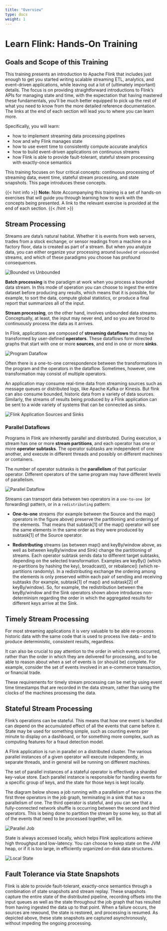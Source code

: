 ```yaml
---
title: "Overview"
type: docs
weight: 1
---
```

<!--
Licensed to the Apache Software Foundation (ASF) under one
or more contributor license agreements.  See the NOTICE file
distributed with this work for additional information
regarding copyright ownership.  The ASF licenses this file
to you under the Apache License, Version 2.0 (the
"License"); you may not use this file except in compliance
with the License.  You may obtain a copy of the License at

  http://www.apache.org/licenses/LICENSE-2.0

Unless required by applicable law or agreed to in writing,
software distributed under the License is distributed on an
"AS IS" BASIS, WITHOUT WARRANTIES OR CONDITIONS OF ANY
KIND, either express or implied.  See the License for the
specific language governing permissions and limitations
under the License.
-->

# Learn Flink: Hands-On Training

## Goals and Scope of this Training

This training presents an introduction to Apache Flink that includes just enough to get you started writing scalable streaming ETL, analytics, and event-driven applications, while leaving out a lot of (ultimately important) details.
The focus is on providing straightforward introductions to Flink’s APIs for managing state and time, with the expectation that having mastered these fundamentals, you’ll be much better equipped to pick up the rest of what you need to know from the more detailed reference documentation.
The links at the end of each section will lead you to where you can learn more.

Specifically, you will learn:

* how to implement streaming data processing pipelines
* how and why Flink manages state
* how to use event time to consistently compute accurate analytics
* how to build event-driven applications on continuous streams
* how Flink is able to provide fault-tolerant, stateful stream processing with exactly-once semantics

This training focuses on four critical concepts: continuous processing of streaming data, event time, stateful stream processing, and state snapshots. This page introduces these concepts.

{{< hint info >}}
**Note:** Note Accompanying this training is a set of hands-on exercises that will guide you through learning how to work with the concepts being presented. A link to the relevant exercise is provided at the end of each section.
{{< /hint >}}


## Stream Processing

Streams are data’s natural habitat. Whether it is events from web servers, trades from a stock exchange, or sensor readings from a machine on a factory floor, data is created as part of a stream.
But when you analyze data, you can either organize your processing around `bounded` or `unbounded` streams, and which of these paradigms you choose has profound consequences.

![Bounded vs Unbounded](/fig/learn-flink/bounded-unbounded.png)

**Batch processing** is the paradigm at work when you process a bounded data stream.
In this mode of operation you can choose to ingest the entire dataset before producing any results, which means that it is possible, for example, to sort the data, compute global statistics, or produce a final report that summarizes all of the input.

**Stream processing**, on the other hand, involves unbounded data streams.
Conceptually, at least, the input may never end, and so you are forced to continuously process the data as it arrives.

In Flink, applications are composed of **streaming dataflows** that may be transformed by user-defined **operators**.
These dataflows form directed graphs that start with one or more **sources**, and end in one or more **sinks**.

![Program Dataflow](/fig/learn-flink/program_dataflow.svg)

Often there is a one-to-one correspondence between the transformations in the program and the operators in the dataflow.
Sometimes, however, one transformation may consist of multiple operators.

An application may consume real-time data from streaming sources such as message queues or distributed logs, like Apache Kafka or Kinesis.
But flink can also consume bounded, historic data from a variety of data sources.
Similarly, the streams of results being produced by a Flink application can be sent to a wide variety of systems that can be connected as sinks.

![Flink Application Sources and Sinks](/fig/learn-flink/flink-application-sources-sinks.png)

### Parallel Dataflows

Programs in Flink are inherently parallel and distributed.
During execution, a stream has one or more **stream partitions**, and each operator has one or more **operator subtasks**.
The operator subtasks are independent of one another, and execute in different threads and possibly on different machines or containers.

The number of operator subtasks is the **parallelism** of that particular operator.
Different operators of the same program may have different levels of parallelism.

![Parallel Dataflow](/fig/learn-flink/parallel_dataflow.svg)

Streams can transport data between two operators in a `one-to-one `(or forwarding) pattern, or in a `redistributing` pattern:

* **One-to-one** streams (for example between the Source and the map() operators in the figure above) preserve the partitioning and ordering of the elements. That means that subtask[1] of the map() operator will see the same elements in the same order as they were produced by subtask[1] of the Source operator.

* **Redistributing** streams (as between map() and keyBy/window above, as well as between keyBy/window and Sink) change the partitioning of streams. Each operator subtask sends data to different target subtasks, depending on the selected transformation. Examples are keyBy() (which re-partitions by hashing the key), broadcast(), or rebalance() (which re-partitions randomly). In a redistributing exchange the ordering among the elements is only preserved within each pair of sending and receiving subtasks (for example, subtask[1] of map() and subtask[2] of keyBy/window). So, for example, the redistribution between the keyBy/window and the Sink operators shown above introduces non-determinism regarding the order in which the aggregated results for different keys arrive at the Sink.

## Timely Stream Processing

For most streaming applications it is very valuable to be able re-process historic data with the same code that is used to process live data – and to produce deterministic, consistent results, regardless.

It can also be crucial to pay attention to the order in which events occurred, rather than the order in which they are delivered for processing, and to be able to reason about when a set of events is (or should be) complete.
For example, consider the set of events involved in an e-commerce transaction, or financial trade.

These requirements for timely stream processing can be met by using event time timestamps that are recorded in the data stream, rather than using the clocks of the machines processing the data.

## Stateful Stream Processing

Flink’s operations can be stateful.
This means that how one event is handled can depend on the accumulated effect of all the events that came before it.
State may be used for something simple, such as counting events per minute to display on a dashboard, or for something more complex, such as computing features for a fraud detection model.

A Flink application is run in parallel on a distributed cluster.
The various parallel instances of a given operator will execute independently, in separate threads, and in general will be running on different machines.

The set of parallel instances of a stateful operator is effectively a sharded key-value store. Each parallel instance is responsible for handling events for a specific group of keys, and the state for those keys is kept locally.

The diagram below shows a job running with a parallelism of two across the first three operators in the job graph, terminating in a sink that has a parallelism of one.
The third operator is stateful, and you can see that a fully-connected network shuffle is occurring between the second and third operators.
This is being done to partition the stream by some key, so that all of the events that need to be processed together, will be.

![Parallel Job](/fig/learn-flink/parallel-job.png)

State is always accessed locally, which helps Flink applications achieve high throughput and low-latency.
You can choose to keep state on the JVM heap, or if it is too large, in efficiently organized on-disk data structures.

![Local State](/fig/learn-flink/local-state.png)


## Fault Tolerance via State Snapshots

Flink is able to provide fault-tolerant, exactly-once semantics through a combination of state snapshots and stream replay.
These snapshots capture the entire state of the distributed pipeline, recording offsets into the input queues as well as the state throughout the job graph that has resulted from having ingested the data up to that point.
When a failure occurs, the sources are rewound, the state is restored, and processing is resumed. As depicted above, these state snapshots are captured asynchronously, without impeding the ongoing processing.